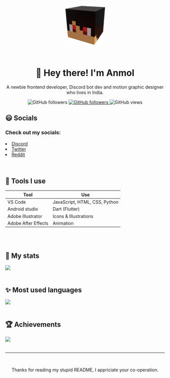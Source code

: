 <br>
<br>
<p align="center">
<img src="https://github.com/AnmolPlayzz/AnmolPlayzz.github.io/blob/main/images/img.png?raw=true" align="center" height="130">
</p>
<br>
<h1 align="center">👋 Hey there! I'm Anmol</h1>
<p align="center">A newbie frontend developer, Discord bot dev and motion graphic designer who lives in India.</p>
<p align="center">
    <img alt="GitHub followers" src="https://img.shields.io/github/followers/anmolplayzz?style=plastic">
    <a href="https://anmolplayzz.tk">
        <img alt="GitHub followers" src="https://img.shields.io/badge/My-website-green?style=plastic">
    </a>
    <img alt="GitHub views" src="https://komarev.com/ghpvc/?username=anmolplayzz&style=plastic">
</p>

<h2>😃 Socials</h2>
<h3>Check out my socials:</h3>
<li>
<a href="https://discord.gg/c2ZTMHJ64E">Discord</a>
</li>
<li>
<a href="https://twitter.com/AnmolPlayzz">Twitter</a>
</li>
<li>
<a href="https://reddit.com/u/AnmolPlayzz">Reddit</a>
</li>
<br>
<br>
<h2>🔨 Tools I use</h2>

| Tool      | Use |
| ----------- | ----------- |
| VS Code      | JavaScript, HTML, CSS, Python       |
| Android studio   | Dart (Flutter)        |
| Adobe Illustrator   | Icons & Illustrations        |
| Adobe After Effects   | Animation        |

<br>
<br>
<h2>🎀 My stats</h2>
<img src="https://github-readme-stats.vercel.app/api?username=anmolplayzz&theme=tokyonight">
<br>
<br>
<h2>✨ Most used languages</h2>
<img src="https://github-readme-stats.vercel.app/api/top-langs/?username=anmolplayzz&theme=tokyonight">
<br>
<br>
<h2>🏆 Achievements</h2>
<img src="https://github-profile-trophy.vercel.app/?username=anmolplayzz&theme=tokyonight">
<br>
<br>

---

<br>

<p align="center">Thanks for reading my stupid README, I appriciate your co-operation.</p>
